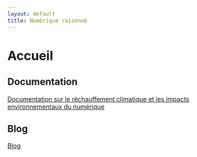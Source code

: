 ```yaml
---
layout: default
title: Numérique raisonné
---
```


# Accueil

## Documentation

[Documentation sur le réchauffement climatique et les impacts environnementaux du numérique](./pages/doc.md)

## Blog

[Blog](./blog)
